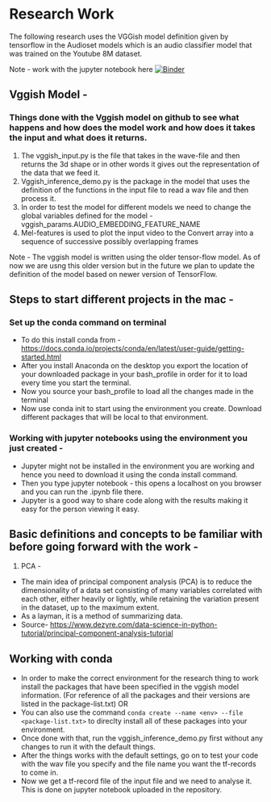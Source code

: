 # Research Work

The following research uses the VGGish model definition given by tensorflow in the Audioset models which is an audio classifier model that was trained on the Youtube 8M dataset.

Note - work with the jupyter notebook here
[![Binder](https://mybinder.org/badge_logo.svg)](https://mybinder.org/v2/gh/tusharpoddar/e-Science-Research/master)

## Vggish Model -

### Things done with the Vggish model on github to see what happens and how does the model work and how does it takes the input and what does it returns.

1. The vggish_input.py is the file that takes in the wave-file and then returns the 3d shape or in other words it gives out the representation of the data that we feed it.
2. Vggish_inference_demo.py is the package in the model that uses the definition of the functions in the input file to read a wav file and then process it.
3. In order to test the model for different models we need to change the global variables defined for the model - vggish_params.AUDIO_EMBEDDING_FEATURE_NAME
4. Mel-features is used to plot the input video to the Convert array into a sequence of successive possibly overlapping frames

Note - The vggish model is written using the older tensor-flow model. As of now we are usng this older version but in the future we plan to update the definition of the model based on newer version of TensorFlow.

## Steps to start different projects in the mac -

### Set up the conda command on terminal

- To do this install conda from - https://docs.conda.io/projects/conda/en/latest/user-guide/getting-started.html
- After you install Anaconda on the desktop you export the location of your downloaded package in your bash_profile in order for it to load every time you start the terminal.
- Now you source your bash_profile to load all the changes made in the terminal
- Now use conda init to start using the environment you create. Download different packages that will be local to that environment.

### Working with jupyter notebooks using the environment you just created -

- Jupyter might not be installed in the environment you are working and hence you need to download it using the conda install command.
- Then you type jupyter notebook - this opens a localhost on you browser and you can run the .ipynb file there.
- Jupyter is a good way to share code along with the results making it easy for the person viewing it easy.

## Basic definitions and concepts to be familiar with before going forward with the work -

1. PCA -

- The main idea of principal component analysis (PCA) is to reduce the dimensionality of a data set consisting of many variables correlated with each other, either heavily or lightly, while retaining the variation present in the dataset, up to the maximum extent.
- As a layman, it is a method of summarizing data.
- Source- https://www.dezyre.com/data-science-in-python-tutorial/principal-component-analysis-tutorial

## Working with conda

- In order to make the correct environment for the research thing to work install the packages that have been specified in the vggish model information. (For reference of all the packages and their versions are listed in the package-list.txt) OR
- You can also use the command `conda create --name <env> --file <package-list.txt>` to direclty install all of these packages into your environment.
- Once done with that, run the vggish_inference_demo.py first without any changes to run it with the default things.
- After the things works with the default settings, go on to test your code with the wav file you specify and the file name you want the tf-records to come in.
- Now we get a tf-record file of the input file and we need to analyse it. This is done on jupyter notebook uploaded in the repository.
